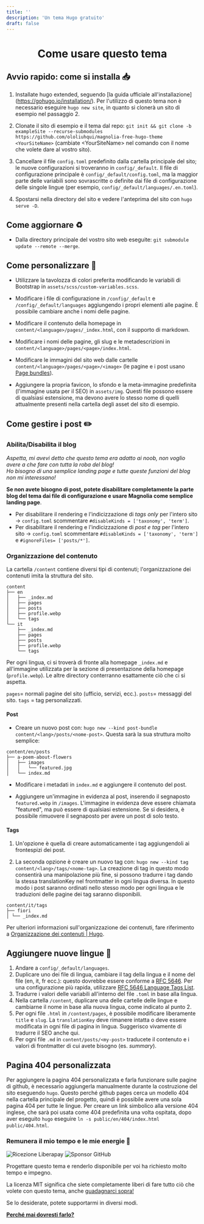 ```yaml
---
title: ''
description: 'Un tema Hugo gratuito'
draft: false
---
```


<h1 style="text-align: center;">Come usare questo tema</h1>

## Avvio rapido: come si installa 📥

1. Installate hugo extended, seguendo [la guida ufficiale all'installazione] (https://gohugo.io/installation/). Per l'utilizzo di questo tema non è necessario eseguire `hugo new site`, in quanto si clonerà un sito di esempio nel passaggio 2.

2. Clonate il sito di esempio e il tema dal repo: `git init && git clone -b exampleSite --recurse-submodules https://github.com/ololiuhqui/magnolia-free-hugo-theme <YourSiteName>` (cambiate \<YourSiteName\> nel comando con il nome che volete dare al vostro sito).

3. Cancellare il file `config.toml` predefinito dalla cartella principale del sito; le nuove configurazioni si troveranno in `config/_default`. Il file di configurazione principale è `config/_default/config.toml`, ma la maggior parte delle variabili sono sovrascritte o definite dai file di configurazione delle singole lingue (per esempio, `config/_default/languages/.en.toml`).

4. Spostarsi nella directory del sito e vedere l'anteprima del sito con `hugo serve -D`.

## Come aggiornare ♻

- Dalla directory principale del vostro sito web eseguite: `git submodule update --remote --merge`.

## Come personalizzare 🎨

- Utilizzare la tavolozza di colori preferita modificando le variabili di Bootstrap in `assets/scss/custom-variables.scss`.

- Modificare i file di configurazione in `/config/_default` e `/config/_default/languages` aggiungendo i propri elementi alle pagine. È possibile cambiare anche i nomi delle pagine.

- Modificare il contenuto della homepage in `content/<language>/pages/_index.html`, con il supporto di markdown.

- Modificare i nomi delle pagine, gli slug e le metadescrizioni in `content/<language>/pages/<page>/index.html`.

- Modificare le immagini del sito web dalle cartelle `content/<language>/pages/<page>/<image>` (le pagine e i post usano [Page bundles](https://gohugo.io/content-management/page-bundles/)).

- Aggiungere la propria favicon, lo sfondo e la meta-immagine predefinita (l'immagine usata per il SEO) in `assets/img`. Questi file possono essere di qualsiasi estensione, ma devono avere lo stesso nome di quelli attualmente presenti nella cartella degli asset del sito di esempio.

## Come gestire i post ✏️

### Abilita/Disabilita il blog

_Aspetta, mi avevi detto che questo tema era adatto ai noob, non voglio avere a che fare con tutta la roba del blog!_<br/>
_Ho bisogno di una semplice landing page e tutte queste funzioni del blog non mi interessano!_

**Se non avete bisogno di post, potete disabilitare completamente la parte blog del tema dai file di configurazione e usare Magnolia come semplice landing page**.

- Per disabilitare il rendering e l'indicizzazione di _tags only_ per l'intero sito -> `config.toml` scommentare `#disableKinds = ['taxonomy', 'term']`.
- Per disabilitare il rendering e l'indicizzazione di _post e tag_ per l'intero sito -> `config.toml` scommentare `#disableKinds = ['taxonomy', 'term']` e `#ignoreFiles= ['posts/*']`.

### Organizzazione del contenuto

La cartella `/content` contiene diversi tipi di contenuti; l'organizzazione dei contenuti imita la struttura del sito.

```
content
├── en
│   ├── _index.md
│   ├── pages
│   ├── posts
│   ├── profile.webp
│   └── tags
└── it
    ├── _index.md
    ├── pages
    ├── posts
    ├── profile.webp
    └── tags
```

Per ogni lingua, ci si troverà di fronte alla homepage `_index.md` e all'immagine utilizzata per la sezione di presentazione della homepage (`profile.webp`). Le altre directory conterranno esattamente ciò che ci si aspetta.

`pages`= normali pagine del sito (ufficio, servizi, ecc.).
`posts`= messaggi del sito.
`tags` = tag personalizzati.

#### Post

- Creare un nuovo post con: `hugo new --kind post-bundle content/<lang>/posts/<nome-post>`. Questa sarà la sua struttura molto semplice:

```
content/en/posts
├── a-poem-about-flowers
│   ├── images
│   │   └── featured.jpg
│   └── index.md
```

- Modificare i metadati in `index.md` e aggiungere il contenuto del post.

- Aggiungere un'immagine in evidenza al post, inserendo il segnaposto `featured.webp` in `/images`. L'immagine in evidenza deve essere chiamata "featured", ma può essere di qualsiasi estensione. Se si desidera, è possibile rimuovere il segnaposto per avere un post di solo testo.

#### Tags

1. Un'opzione è quella di creare automaticamente i tag aggiungendoli ai frontespizi dei post.

2. La seconda opzione è creare un nuovo tag con: `hugo new --kind tag content/<lang>/tags/<nome-tag>`. La creazione di tag in questo modo consentirà una manipolazione più fine, si possono tradurre i tag dando la stessa translationKey nel frontmatter in ogni lingua diversa. In questo modo i post saranno ordinati nello stesso modo per ogni lingua e le traduzioni delle pagine dei tag saranno disponibili.

```
content/it/tags
├── fiori
│ └── _index.md
```

Per ulteriori informazioni sull'organizzazione dei contenuti, fare riferimento a [Organizzazione dei contenuti | Hugo](https://gohugo.io/content-management/organization/).

## Aggiungere nuove lingue 🚩

1. Andare a `config/_default/languages`.
2. Duplicare uno dei file di lingua, cambiare il tag della lingua e il nome del file (en, it, fr ecc.): questo dovrebbe essere conforme a [RFC 5646](https://gohugo.io/content-management/multilingual/). Per una configurazione più rapida, utilizzare [RFC 5646 Language Tags List](https://gist.github.com/msikma/8912e62ed866778ff8cd).
3. Tradurre i valori delle variabili all'interno del file `.toml` in base alla lingua.
4. Nella cartella `/content`, duplicare una delle cartelle delle lingue e cambiarne il nome in base alla nuova lingua, come indicato al punto 2.
5. Per ogni file `.html` in `/content/pages`, è possibile modificare liberamente `title` e `slug`. La `translationKey` deve rimanere intatta o deve essere modificata in ogni file di pagina in lingua. Suggerisco vivamente di tradurre il SEO anche qui.
6. Per ogni file `.md` in `content/posts/<my-post>` traducete il contenuto e i valori di frontmatter di cui avete bisogno (es. _summary_).

## Pagina 404 personalizzata

Per aggiungere la pagina 404 personalizzata e farla funzionare sulle pagine di github, è necessario aggiungerla manualmente durante la costruzione del sito eseguendo `hugo`. Questo perché github pages cerca un modello 404 nella cartella principale del progetto, quindi è possibile avere una sola pagina 404 per tutte le lingue. Per creare un link simbolico alla versione 404 inglese, che sarà poi usata come 404 predefinita una volta ospitata, dopo aver eseguito `hugo` eseguire `ln -s public/en/404/index.html public/404.html`.

### Remunera il mio tempo e le mie energie 💫

![Ricezione Liberapay](https://img.shields.io/liberapay/receives/ololiuhqui)
![Sponsor GitHub](https://img.shields.io/github/sponsors/ololiuhqui)

Progettare questo tema e renderlo disponibile per voi ha richiesto molto tempo e impegno.

La licenza MIT significa che siete completamente liberi di fare tutto ciò che volete con questo tema, anche [guadagnarci sopra!](https://opensource.org/license/MIT)

Se lo desiderate, potete supportarmi in diversi modi.

**[Perché mai dovresti farlo?](/posts/perché-donare-a-progetti-di-software-opensource-è-importante)**
